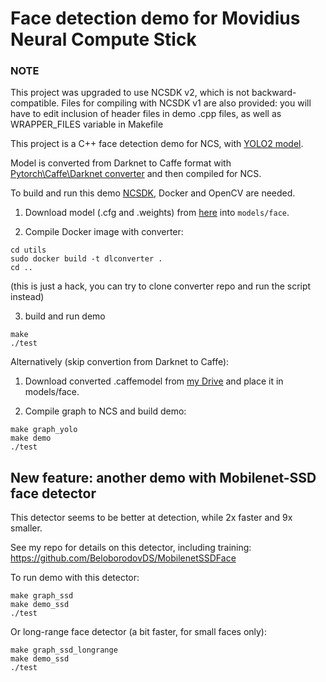 # Face detection demo for Movidius Neural Compute Stick

### NOTE
This project was upgraded to use NCSDK v2, which is not backward-compatible. Files for compiling with NCSDK v1 are also provided: you will have to edit inclusion of header files in demo .cpp files, as well as WRAPPER_FILES variable in Makefile

This project is a C++ face detection demo for NCS, with <a href="https://github.com/dannyblueliu/YOLO-version-2-Face-detection" target="_blank">YOLO2 model</a>.

Model is converted from Darknet to Caffe format with <a href="https://github.com/marvis/pytorch-caffe-darknet-convert" target="_blank">Pytorch\Caffe\Darknet converter</a> and then compiled for NCS.

To build and run this demo <a href="https://developer.movidius.com/start" target="_blank">NCSDK</a>, Docker and OpenCV are needed.

1. Download model (.cfg and .weights) from <a href="https://github.com/dannyblueliu/YOLO-version-2-Face-detection" target="_blank">here</a> into `models/face`.

2. Compile Docker image with converter:
~~~
cd utils
sudo docker build -t dlconverter .
cd ..
~~~
(this is just a hack, you can try to clone converter repo and run the script instead)

3. build and run demo
~~~
make
./test
~~~

Alternatively (skip convertion from Darknet to Caffe):

1. Download converted .caffemodel from <a href="https://drive.google.com/open?id=17PgRAkMLrhFORCEqefdZEHKoPHXmduZJ" target="_blank">my Drive</a> and place it in models/face.

2. Compile graph to NCS and build demo:
~~~
make graph_yolo
make demo
./test
~~~

## New feature: another demo with Mobilenet-SSD face detector

This detector seems to be better at detection, while 2x faster and 9x smaller.

See my repo for details on this detector, including training: https://github.com/BeloborodovDS/MobilenetSSDFace

To run demo with this detector:
~~~
make graph_ssd
make demo_ssd
./test
~~~

Or long-range face detector (a bit faster, for small faces only):
~~~
make graph_ssd_longrange
make demo_ssd
./test
~~~

